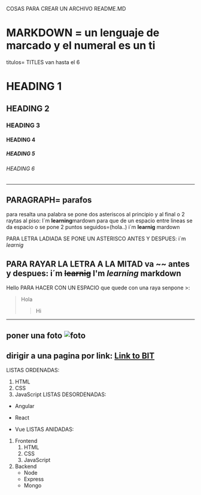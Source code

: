 COSAS PARA CREAR UN ARCHIVO README.MD
# MARKDOWN = un lenguaje de marcado y el numeral es un ti
titulos= TITLES
van hasta el 6 
# HEADING 1
## HEADING 2
### HEADING 3
#### HEADING 4
##### HEADING 5
###### HEADING 6
-----------------------------------------------------------------------
PARAGRAPH= parafos
---------------------------------------------------------------------
para resalta una palabra se pone  dos asteriscos al principio y al final o 2 raytas al piso:
I´m **learning**mardown
para que de un espacio entre lineas se da espacio o se pone 2 puntos seguidos=(hola..)
i´m __learnig__ mardown

PARA LETRA LADIADA SE PONE UN ASTERISCO ANTES Y DESPUES:
i´m *learnig*

PARA RAYAR LA LETRA A LA MITAD va ~~ antes y despues: 
i´m ~~learnig~~
I'm _learning_ markdown
--------------------------------------------------------------------

Hello
PARA HACER CON UN ESPACIO  que quede con una raya senpone >:
> Hola
>> Hi
----------------------------------------
poner una foto 
![foto](log.png)
-----------------------------------------
dirigir a una pagina por link:
[Link to BIT](https://bitinstitute.co/)
--------------------------------------------
LISTAS ORDENADAS:
1. HTML
2. CSS
3. JavaScript
LISTAS DESORDENADAS:
* Angular
- React
+ Vue
LISTAS ANIDADAS:
1. Frontend
    1. HTML
    2. CSS
    3. JavaScript
2. Backend
    - Node
    - Express
    - Mongo